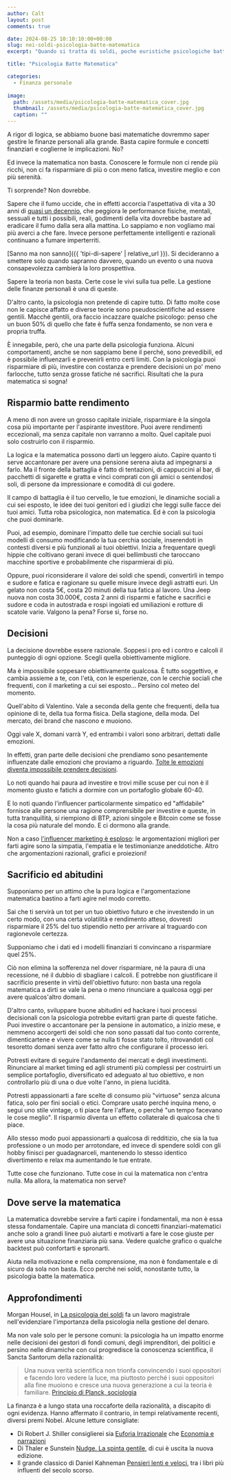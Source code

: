 ```yaml
---
author: Calt
layout: post
comments: true

date: 2024-08-25 10:10:10:00+00:00  
slug: nei-soldi-psicologia-batte-matematica
excerpt: "Quando si tratta di soldi, poche euristiche psicologiche battono il rigore matematico."

title: "Psicologia Batte Matematica"

categories:
  - Finanza personale
  
image:
  path: /assets/media/psicologia-batte-matematica_cover.jpg
  thumbnail: /assets/media/psicologia-batte-matematica_cover.jpg
  caption: ""
---
```


A rigor di logica, se abbiamo buone basi matematiche dovremmo saper gestire le finanze personali alla grande. Basta capire formule e concetti finanziari e coglierne le implicazioni. No?

Ed invece la matematica non basta. Conoscere le formule non ci rende più ricchi, non ci fa risparmiare di più o con meno fatica, investire meglio e con più serenità.

Ti sorprende? Non dovrebbe. 

Sapere che il fumo uccide, che in effetti accorcia l'aspettativa di vita a 30 anni di [quasi un decennio](https://www.medicalnewstoday.com/releases/9703#1), che peggiora le performance fisiche, mentali, sessuali e tutti i possibili, reali, godimenti della vita dovrebbe bastare ad eradicare il fumo dalla sera alla mattina. Lo sappiamo e non vogliamo mai più averci a che fare. Invece persone perfettamente intelligenti e razionali continuano a fumare imperterriti.

[Sanno ma non sanno]({{ 'tipi-di-sapere' | relative_url }}). Si decideranno a smettere solo quando sapranno davvero, quando un evento o una nuova consapevolezza cambierà la loro prospettiva.

Sapere la teoria non basta. Certe cose le vivi sulla tua pelle. La gestione delle finanze personali è una di queste. 

D'altro canto, la psicologia non pretende di capire tutto. Di fatto molte cose non le capisce affatto e diverse teorie sono pseudoscientifiche ad essere gentili. Macché gentili, ora faccio incazzare qualche psicologo: penso che un buon 50% di quello che fate è fuffa senza fondamento, se non vera e propria truffa.

È innegabile, però, che una parte della psicologia funziona. Alcuni comportamenti, anche se non sappiamo bene il perché, sono prevedibili, ed è possibile influenzarli e prevenirli entro certi limiti. Con la psicologia puoi risparmiare di più, investire con costanza e prendere decisioni un po' meno farlocche, tutto senza grosse fatiche né sacrifici. Risultati che la pura matematica si sogna!

## Risparmio batte rendimento

A meno di non avere un grosso capitale iniziale, risparmiare è la singola cosa più importante per l'aspirante investitore. Puoi avere rendimenti eccezionali, ma senza capitale non varranno a molto. Quel capitale puoi solo costruirlo con il risparmio.

La logica e la matematica possono darti un leggero aiuto. Capire quanto ti serve accantonare per avere una pensione serena aiuta ad impegnarsi a farlo. Ma il fronte della battaglia è fatto di tentazioni, di cappuccini al bar, di pacchetti di sigarette e gratta e vinci comprati con gli amici o sentendosi soli, di persone da impressionare e comodità di cui godere.

Il campo di battaglia è il tuo cervello, le tue emozioni, le dinamiche sociali a cui sei esposto, le idee dei tuoi genitori ed i giudizi che leggi sulle facce dei tuoi amici. Tutta roba psicologica, non matematica. Ed è con la psicologia che puoi dominarle.

Puoi, ad esempio, dominare l'impatto delle tue cerchie sociali sui tuoi modelli di consumo modificando la tua cerchia sociale, inserendoti in contesti diversi e più funzionali ai tuoi obiettivi. Inizia a frequentare quegli hippie che coltivano gerani invece di quei bellimbusti che taroccano macchine sportive e probabilmente che risparmierai di più.

Oppure, puoi riconsiderare il valore dei soldi che spendi, convertirli in tempo e sudore e fatica e ragionare su quelle misure invece degli astratti euri. Un gelato non costa 5€, costa 20 minuti della tua fatica al lavoro. Una Jeep nuova non costa 30.000€, costa 2 anni di risparmi e fatiche e sacrifici e sudore e coda in autostrada e rospi ingoiati ed umiliazioni e rotture di scatole varie. Valgono la pena? Forse sì, forse no.

## Decisioni

La decisione dovrebbe essere razionale. Soppesi i pro ed i contro e calcoli il punteggio di ogni opzione. Scegli quella obiettivamente migliore.

Ma è impossibile soppesare obiettivamente qualcosa. È tutto soggettivo, e cambia assieme a te, con l'età, con le esperienze, con le cerchie sociali che frequenti, con il marketing a cui sei esposto... Persino col meteo del momento.

Quell'abito di Valentino. Vale a seconda della gente che frequenti, della tua opinione di te, della tua forma fisica. Della stagione, della moda. Del mercato, dei brand che nascono e muoiono.

Oggi vale X, domani varrà Y, ed entrambi i valori sono arbitrari, dettati dalle emozioni. 

In effetti, gran parte delle decisioni che prendiamo sono pesantemente influenzate dalle emozioni che proviamo a riguardo. [Tolte le emozioni diventa impossibile prendere decisioni](https://www.ncbi.nlm.nih.gov/pmc/articles/PMC3032808/).

Lo noti quando hai paura ad investire e trovi mille scuse per cui non è il momento giusto e fatichi a dormire con un portafoglio globale 60-40. 

E lo noti quando l'influencer particolarmente simpatico ed "affidabile" fornisce alle persone una ragione comprensibile per investire e queste, in tutta tranquillità, si riempiono di BTP, azioni singole e Bitcoin come se fosse la cosa più naturale del mondo. E ci dormono alla grande.

Non a caso [l'influencer marketing è esploso](https://www.statista.com/statistics/1092819/global-influencer-market-size/): le argomentazioni migliori per farti agire sono la simpatia, l'empatia e le testimonianze aneddotiche. Altro che argomentazioni razionali, grafici e proiezioni!

## Sacrificio ed abitudini

Supponiamo per un attimo che la pura logica e l'argomentazione matematica bastino a farti agire nel modo corretto.

Sai che ti servirà un tot per un tuo obiettivo futuro e che investendo in un certo modo, con una certa volatilità e rendimento atteso, dovresti risparmiare il 25% del tuo stipendio netto per arrivare al traguardo con ragionevole certezza.

Supponiamo che i dati ed i modelli finanziari ti convincano a risparmiare quel 25%.

Ciò non elimina la sofferenza nel dover risparmiare, né la paura di una recessione, né il dubbio di sbagliare i calcoli. E potrebbe non giustificare il sacrificio presente in virtù dell'obiettivo futuro: non basta una regola matematica a dirti se vale la pena o meno rinunciare a qualcosa oggi per avere qualcos'altro domani. 

D'altro canto, sviluppare buone abitudini ed hackare i tuoi processi decisionali con la psicologia potrebbe evitarti gran parte di queste fatiche. Puoi investire o accantonare per la pensione in automatico, a inizio mese, e nemmeno accorgerti dei soldi che non sono passati dal tuo conto corrente, dimenticartene e vivere come se nulla ti fosse stato tolto, ritrovandoti col tesoretto domani senza aver fatto altro che configurare il processo ieri.

Potresti evitare di seguire l'andamento dei mercati e degli investimenti. Rinunciare al market timing ed agli strumenti più complessi per costruirti un semplice portafoglio, diversificato ed adeguato al tuo obiettivo, e non controllarlo più di una o due volte l'anno, in piena lucidità.

Potresti appassionarti a fare scelte di consumo più "virtuose" senza alcuna fatica, solo per fini sociali o etici. Comprare usato perché inquina meno, o segui uno stile vintage, o ti piace fare l'affare, o perché "un tempo facevano le cose meglio". Il risparmio diventa un effetto collaterale di qualcosa che ti piace.

Allo stesso modo puoi appassionarti a qualcosa di redditizio, che sia la tua professione o un modo per arrotondare, ed invece di spendere soldi con gli hobby finisci per guadagnarceli, mantenendo lo stesso identico divertimento e relax ma aumentando le tue entrate.

Tutte cose che funzionano. Tutte cose in cui la matematica non c'entra nulla. Ma allora, la matematica non serve?

## Dove serve la matematica

La matematica dovrebbe servire a farti capire i fondamentali, ma non è essa stessa fondamentale. Capire una manciata di concetti finanziari-matematici anche solo a grandi linee può aiutarti e motivarti a fare le cose giuste per avere una situazione finanziaria più sana. Vedere qualche grafico o qualche backtest può confortarti e spronarti.

Aiuta nella motivazione e nella comprensione, ma non è fondamentale e di sicuro da sola non basta. Ecco perché nei soldi, nonostante tutto, la psicologia batte la matematica.

## Approfondimenti

Morgan Housel, in [La psicologia dei soldi](https://amzn.to/3Y4oEnY) fa un lavoro magistrale nell'evidenziare l'importanza della psicologia nella gestione del denaro.

Ma non vale solo per le persone comuni: la psicologia ha un impatto enorme nelle decisioni dei gestori di fondi comuni, degli imprenditori, dei politici e persino nelle dinamiche con cui progredisce la conoscenza scientifica, il Sancta Santorum della razionalità: 

> Una nuova verità scientifica non trionfa convincendo i suoi oppositori e facendo loro vedere la luce, ma piuttosto perché i suoi oppositori alla fine muoiono e cresce una nuova generazione a cui la teoria è familiare.
> [Principio di Planck, sociologia](https://en.wikipedia.org/wiki/Planck%27s_principle)

La finanza è a lungo stata una roccaforte della razionalità, a discapito di ogni evidenza. Hanno affermato il contrario, in tempi relativamente recenti, diversi premi Nobel. Alcune letture consigliate:

- Di Robert J. Shiller consiglierei sia [Euforia Irrazionale](https://amzn.to/3zCpFt0) che [Economia e narrazioni](https://amzn.to/4cZH4ud)
- Di Thaler e Sunstein [Nudge. La spinta gentile](https://amzn.to/4djd90n), di cui è uscita la nuova edizione.
- Il grande classico di Daniel Kahneman [Pensieri lenti e veloci](https://amzn.to/3Y2BH9t), tra i libri più influenti del secolo scorso. 
